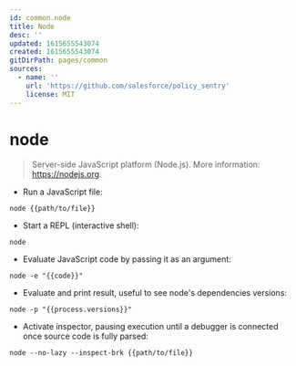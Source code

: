 ```yaml
---
id: common.node
title: Node
desc: ''
updated: 1615655543074
created: 1615655543074
gitDirPath: pages/common
sources:
  - name: ''
    url: 'https://github.com/salesforce/policy_sentry'
    license: MIT
---
```

# node

> Server-side JavaScript platform (Node.js).
> More information: <https://nodejs.org>.

- Run a JavaScript file:

`node {{path/to/file}}`

- Start a REPL (interactive shell):

`node`

- Evaluate JavaScript code by passing it as an argument:

`node -e "{{code}}"`

- Evaluate and print result, useful to see node's dependencies versions:

`node -p "{{process.versions}}"`

- Activate inspector, pausing execution until a debugger is connected once source code is fully parsed:

`node --no-lazy --inspect-brk {{path/to/file}}`


